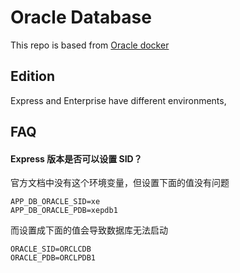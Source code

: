 # Oracle Database

This repo is based from [Oracle docker](https://container-registry.oracle.com)

## Edition

Express and Enterprise have different environments, 

## FAQ

#### Express 版本是否可以设置 SID？

官方文档中没有这个环境变量，但设置下面的值没有问题

```
APP_DB_ORACLE_SID=xe
APP_DB_ORACLE_PDB=xepdb1
```

而设置成下面的值会导致数据库无法启动
```
ORACLE_SID=ORCLCDB
ORACLE_PDB=ORCLPDB1
```
